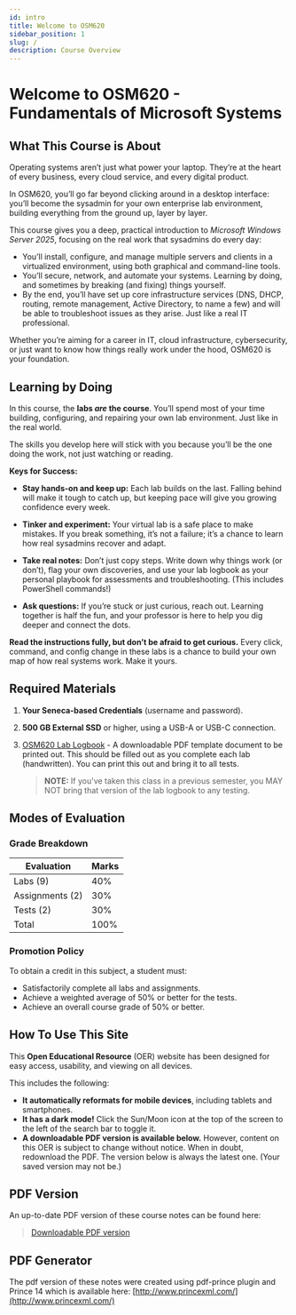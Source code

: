```yaml
---
id: intro
title: Welcome to OSM620
sidebar_position: 1
slug: /
description: Course Overview
---
```


# Welcome to OSM620 - Fundamentals of Microsoft Systems

## What This Course is About

Operating systems aren’t just what power your laptop. They’re at the heart of every business, every cloud service, and every digital product.

In OSM620, you’ll go far beyond clicking around in a desktop interface: you’ll become the sysadmin for your own enterprise lab environment, building everything from the ground up, layer by layer.

This course gives you a deep, practical introduction to *Microsoft Windows Server 2025*, focusing on the real work that sysadmins do every day:

* You’ll install, configure, and manage multiple servers and clients in a virtualized environment, using both graphical and command-line tools.
* You’ll secure, network, and automate your systems. Learning by doing, and sometimes by breaking (and fixing) things yourself.
* By the end, you’ll have set up core infrastructure services (DNS, DHCP, routing, remote management, Active Directory, to name a few) and will be able to troubleshoot issues as they arise. Just like a real IT professional.

Whether you’re aiming for a career in IT, cloud infrastructure, cybersecurity, or just want to know how things really work under the hood, OSM620 is your foundation.

## Learning by Doing

In this course, the **labs *are* the course**. You’ll spend most of your time building, configuring, and repairing your own lab environment. Just like in the real world.

The skills you develop here will stick with you because you’ll be the one doing the work, not just watching or reading.

**Keys for Success:**

* **Stay hands-on and keep up:** Each lab builds on the last. Falling behind will make it tough to catch up, but keeping pace will give you growing confidence every week.

* **Tinker and experiment:** Your virtual lab is a safe place to make mistakes. If you break something, it’s not a failure; it’s a chance to learn how real sysadmins recover and adapt.

* **Take real notes:** Don’t just copy steps. Write down why things work (or don’t), flag your own discoveries, and use your lab logbook as your personal playbook for assessments and troubleshooting. (This includes PowerShell commands!)

* **Ask questions:** If you’re stuck or just curious, reach out. Learning together is half the fun, and your professor is here to help you dig deeper and connect the dots.

**Read the instructions fully, but don’t be afraid to get curious.** Every click, command, and config change in these labs is a chance to build your own map of how real systems work. Make it yours.

## Required Materials

1. **Your Seneca-based Credentials** (username and password).
1. **500 GB External SSD** or higher, using a USB-A or USB-C connection.
1. [OSM620 Lab Logbook](/files/osm620-logbook.pdf) - A downloadable PDF template document to be printed out. This should be filled out as you complete each lab (handwritten). You can print this out and bring it to all tests.

    > **NOTE:** If you've taken this class in a previous semester, you MAY NOT bring that version of the lab logbook to any testing.

## Modes of Evaluation

### Grade Breakdown

| **Evaluation** | **Marks** |
| --- | --- |
| Labs (9)  | 40% |
| Assignments (2) | 30% |
| Tests (2) | 30% |
| Total | 100% |

### Promotion Policy

To obtain a credit in this subject, a student must:

* Satisfactorily complete all labs and assignments.
* Achieve a weighted average of 50% or better for the tests.
* Achieve an overall course grade of 50% or better.

## How To Use This Site

This **Open Educational Resource** (OER) website has been designed for easy access, usability, and viewing on all devices.

This includes the following:

* **It automatically reformats for mobile devices**, including tablets and smartphones.
* **It has a dark mode!** Click the Sun/Moon icon at the top of the screen to the left of the search bar to toggle it.
* **A downloadable PDF version is available below.** However, content on this OER is subject to change without notice. When in doubt, redownload the PDF. The version below is always the latest one. (Your saved version may not be.)

## PDF Version

An up-to-date PDF version of these course notes can be found here:

> [Downloadable PDF version](https://seneca-ictoer.github.io/OSM620/pdf/OSM620.pdf)

## PDF Generator

The pdf version of these notes were created using pdf-prince plugin and Prince 14 which is available here: [http://www.princexml.com/](http://www.princexml.com/)
